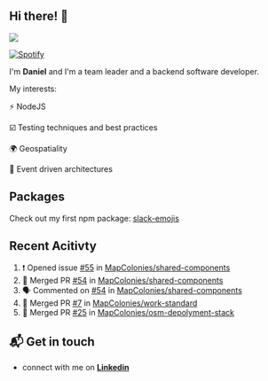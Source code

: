 ## Hi there! 👋

<p>
  <img src="https://github-readme-stats.vercel.app/api?username=syncush&theme=tokyonight">
</p>

[![Spotify](https://novatorem-rust.vercel.app/api/spotify)](https://open.spotify.com/user/syncush)

I'm **Daniel** and I'm a team leader and a backend software developer.

My interests:

⚡ NodeJS

☑️ Testing techniques and best practices

🌍 Geospatiality

🧠 Event driven architectures

## Packages
Check out my first npm package: [slack-emojis](https://www.npmjs.com/package/slack-emojis)

## Recent Acitivty
<!--START_SECTION:activity-->
1. ❗️ Opened issue [#55](https://github.com//MapColonies/shared-components/issues/55) in [MapColonies/shared-components](https://github.com//MapColonies/shared-components)
2. 🎉 Merged PR [#54](https://github.com//MapColonies/shared-components/pull/54) in [MapColonies/shared-components](https://github.com//MapColonies/shared-components)
3. 🗣 Commented on [#54](https://github.com//MapColonies/shared-components/issues/54) in [MapColonies/shared-components](https://github.com//MapColonies/shared-components)
4. 🎉 Merged PR [#7](https://github.com//MapColonies/work-standard/pull/7) in [MapColonies/work-standard](https://github.com//MapColonies/work-standard)
5. 🎉 Merged PR [#25](https://github.com//MapColonies/osm-depolyment-stack/pull/25) in [MapColonies/osm-depolyment-stack](https://github.com//MapColonies/osm-depolyment-stack)
<!--END_SECTION:activity-->

## 📬 Get in touch

* connect with me on [**Linkedin**](https://www.linkedin.com/in/daniel-hermon-927372144/)
